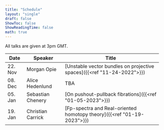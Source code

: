 ```yaml
---
title: "Schedule"
layout: "single"
draft: false
ShowToc: false
ShowReadingTime: false
math: true
---
```


All talks are given at 3pm GMT. 

|Date    |Speaker          |Title|
|--------|-----------------|-----|
|22. Nov |Morgan Opie      |[Unstable vector bundles on projective spaces]({{<ref "11-24-2022">}})|
|08. Dec |Alice Hedenlund  |TBA|
|05. Jan |Sebastian Chenery|[On pushout-pullback fibrations]({{<ref "01-05-2023">}})|
|19. Jan |Christian Carrick|[Fp-spectra and Real-oriented homotopy theory]({{<ref "01-19-2023">}})|

